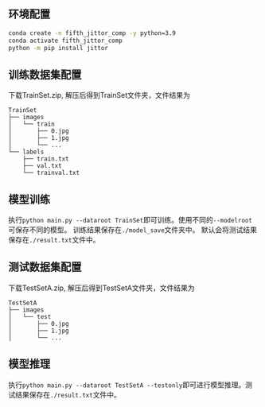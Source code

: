 ## 环境配置
```bash
conda create -n fifth_jittor_comp -y python=3.9
conda activate fifth_jittor_comp
python -m pip install jittor
```

## 训练数据集配置
下载TrainSet.zip, 解压后得到TrainSet文件夹，文件结果为
```
TrainSet
├── images
│   └── train
│       ├── 0.jpg
│       ├── 1.jpg
│       └── ...
└── labels
    ├── train.txt
    ├── val.txt
    └── trainval.txt
```

## 模型训练
执行`python main.py --dataroot TrainSet`即可训练。使用不同的`--modelroot`可保存不同的模型。
训练结果保存在`./model_save`文件夹中。
默认会将测试结果保存在`./result.txt`文件中。

## 测试数据集配置
下载TestSetA.zip, 解压后得到TestSetA文件夹，文件结果为
```
TestSetA
├── images
│   └── test
│       ├── 0.jpg
│       ├── 1.jpg
│       └── ...
```

## 模型推理
执行`python main.py --dataroot TestSetA --testonly`即可进行模型推理。测试结果保存在`./result.txt`文件中。

